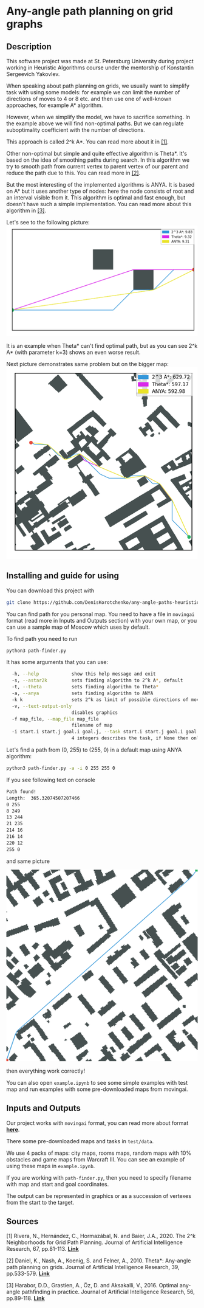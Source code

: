 # Any-angle path planning on grid graphs
## Description
This software project was made at St. Petersburg University during project working in Heuristic Algorithms course under the mentorship of Konstantin Sergeevich Yakovlev.

When speaking about path planning on grids, we usually want to simplify task with using some models: for example we can 
limit the number of directions of moves to 4 or 8 etc. and then use one of well-known approaches, for example A* algorithm.

However, when we simplify the model, we have to sacrifice something. In the example above we will find non-optimal
paths. But we can regulate suboptimality coefficient with the number of directions.

This approach is called 2^k A*. You can read more about it in [[1]](#source1).

Other non-optimal but simple and quite effective algorithm is Theta*. 
It's based on the idea of smoothing paths during search.
In this algorithm we try to smooth path from current vertex to parent vertex of our parent and
reduce the path due to this. You can read more in [[2]](#source2).

But the most interesting of the implemented algorithms is ANYA. It is based on A* but it uses another type of nodes: here the node consists of root and an interval visible from it.
This algorithm is optimal and fast enough, but doesn't have such a simple implementation. 
You can read more about this algorithm in [[3]](#source3).

Let's see to the following picture:
![image](image/length_diff.png)

It is an example when Theta* can't find optimal path, but as you can see 2^k A* (with parameter k=3) shows an even worse result.

Next picture demonstrates same problem but on the bigger map:
![image](image/length_diff_2.png)


## Installing and guide for using
You can download this project with
```bash
git clone https://github.com/DenisKorotchenko/any-angle-paths-heuristic-search
``` 

You can find path for you personal map. You need to have a file in ```movingai``` format (read more in Inputs and Outputs section) with your own map, or you can use a sample map of Moscow which uses by default.

To find path you need to run 
```bash
python3 path-finder.py
```

It has some arguments that you can use:
```bash
  -h, --help            show this help message and exit
  -s, --astar2k         sets finding algorithm to 2^k A*, default
  -t, --theta           sets finding algorithm to Theta*
  -a, --anya            sets finding algorithm to ANYA
  -k k                  sets 2^k as limit of possible directions of moves, using in 2^k A* and Theta*, ANYA ignoring it
  -v, --text-output-only
                        disables graphics
  -f map_file, --map_file map_file
                        filename of map
  -i start.i start.j goal.i goal.j, --task start.i start.j goal.i goal.j
                        4 integers describes the task, if None then only map will be displayed
```

Let's find a path from (0, 255) to (255, 0) in a default map using ANYA algorithm:
```bash
python3 path-finder.py -a -i 0 255 255 0
```

If you see following text on console
```bash
Path found!
Length:  365.32074507207466
0 255
8 249
13 244
21 235
214 16
216 14
220 12
255 0
```
and same picture

![image](image/moscow_0_256_example_2.png)

then everything work correctly!

You can also open ```example.ipynb``` to see some simple examples with test map 
and run examples with some pre-downloaded maps from movingai.

## Inputs and Outputs
Our project works with ```movingai``` format, you can read more about format [**here**](https://movingai.com/benchmarks/formats.html).

There some pre-downloaded maps and tasks in ```test/data```.

We use 4 packs of maps: city maps, rooms maps, random maps with 10% obstacles and game maps from Warcraft III. 
You can see an example of using these maps in ```example.ipynb```. 

If you are working with ```path-finder.py```, then you need to specify filename with map and 
start and goal coordinates.

The output can be represented in graphics or as a succession of vertexes from the start to the target.

## Sources
 <a name="source1"></a>
[1] Rivera, N., Hernández, C., Hormazábal, N. and Baier, J.A., 2020. The 2^k Neighborhoods for Grid Path Planning. Journal of Artificial Intelligence Research, 67, pp.81-113.
[**Link**](https://www.jair.org/index.php/jair/article/view/11383)

<a name="source2"></a>
[2] Daniel, K., Nash, A., Koenig, S. and Felner, A., 2010. Theta*: Any-angle path planning on grids. Journal of Artificial Intelligence Research, 39, pp.533-579.
[**Link**](https://www.jair.org/index.php/jair/article/view/10676)

<a name="source3"></a>
[3] Harabor, D.D., Grastien, A., Öz, D. and Aksakalli, V., 2016. Optimal any-angle pathfinding in practice. Journal of Artificial Intelligence Research, 56, pp.89-118.
[**Link**](https://www.researchgate.net/publication/305175423_Optimal_Any-Angle_Pathfinding_In_Practice)

